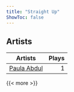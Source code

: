 ```yaml
---
title: "Straight Up"
ShowToc: false
---
```


## Artists
Artists | Plays 
----- | -----: 
[Paula Abdul](/artists/paula-abdul-29275) | 1

{{< more >}}